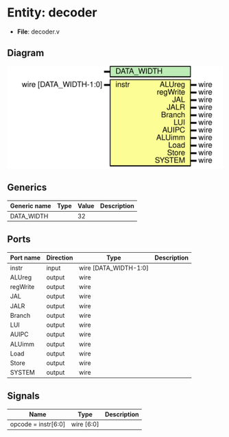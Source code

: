
# Entity: decoder 
- **File**: decoder.v

## Diagram
![Diagram](decoder.svg "Diagram")
## Generics

| Generic name | Type | Value | Description |
| ------------ | ---- | ----- | ----------- |
| DATA_WIDTH   |      | 32    |             |

## Ports

| Port name | Direction | Type                  | Description |
| --------- | --------- | --------------------- | ----------- |
| instr     | input     | wire [DATA_WIDTH-1:0] |             |
| ALUreg    | output    | wire                  |             |
| regWrite  | output    | wire                  |             |
| JAL       | output    | wire                  |             |
| JALR      | output    | wire                  |             |
| Branch    | output    | wire                  |             |
| LUI       | output    | wire                  |             |
| AUIPC     | output    | wire                  |             |
| ALUimm    | output    | wire                  |             |
| Load      | output    | wire                  |             |
| Store     | output    | wire                  |             |
| SYSTEM    | output    | wire                  |             |

## Signals

| Name                | Type       | Description |
| ------------------- | ---------- | ----------- |
| opcode = instr[6:0] | wire [6:0] |             |
